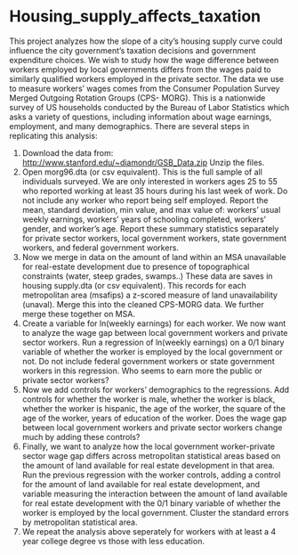 # Housing_supply_affects_taxation
This project analyzes how the slope of a city’s housing supply curve could influence the city government’s taxation decisions and government expenditure choices. We wish to study how the wage difference between workers employed by local governments differs from the wages paid to similarly qualified workers employed in the private sector. The data we use to measure workers’ wages comes from the Consumer Population Survey Merged Outgoing Rotation Groups (CPS- MORG). This is a nationwide survey of US households conducted by the Bureau of Labor Statistics which asks a variety of questions, including information about wage earnings, employment, and many demographics. There are several steps in replicating this analysis:

1. Download the data from: http://www.stanford.edu/~diamondr/GSB_Data.zip Unzip the files.
2. Open morg96.dta (or csv equivalent). This is the full sample of all individuals surveyed. We are only interested in workers ages 25 to 55 who reported working at least 35 hours during his last week of work. Do not include any worker who report being self employed. Report the mean, standard deviation, min value, and max value of: workers’ usual weekly earnings, workers’ years of schooling completed, workers’ gender, and worker’s age. Report these summary statistics separately for private sector workers, local government workers, state government workers, and federal government workers.
3. Now we merge in data on the amount of land within an MSA unavailable for real-estate development due to presence of topographical constraints (water, steep grades, swamps..) These data are saves in housing supply.dta (or csv equivalent). This records for each metropolitan area (msafips) a z-scored measure of land unavailability (unaval). Merge this into the cleaned CPS-MORG data. We further merge these together on MSA.
4. Create a variable for ln(weekly earnings) for each worker. We now want to analyze the wage gap between local government workers and private sector workers. Run a regression of ln(weekly earnings) on a 0/1 binary variable of whether the worker is employed by the local government or not. Do not include federal government workers or state government workers in this regression. Who seems to earn more the public or private sector workers?
5. Now we add controls for workers’ demographics to the regressions. Add controls for whether the worker is male, whether the worker is black, whether the worker is hispanic, the age of the worker, the square of the age of the worker, years of education of the worker. Does the wage gap between local government workers and private sector workers change much by adding these controls?
6. Finally, we want to analyze how the local government worker-private sector wage gap differs across metropolitan statistical areas based on the amount of land available for real estate development in that area. Run the previous regression with the worker controls, adding a control for the amount of land available for real estate development, and variable measuring the interaction between the amount of land available for real estate development with the 0/1 binary variable of whether the worker is employed by the local government. Cluster the standard errors by metropolitan statistical area.
7. We repeat the analysis above seperately for workers with at least a 4 year college degree vs those with less education.


